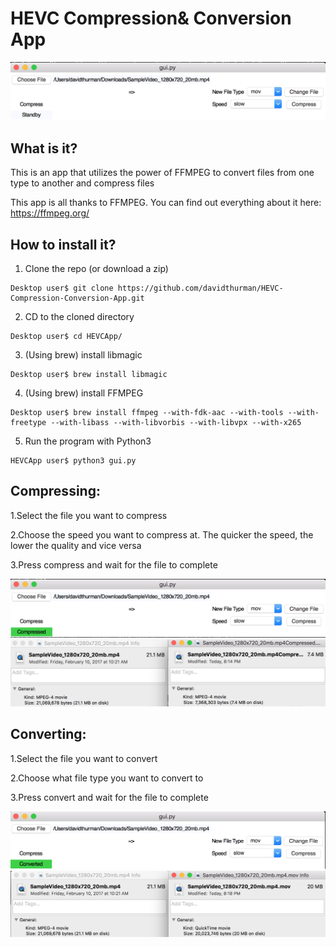 # HEVC Compression& Conversion App

<p align="center">
  <img src="/images/app.png?raw=true" alt="Main App"/>
</p>


## What is it?

This is an app that utilizes the power of FFMPEG to convert files from one type to another and compress files

This app is all thanks to FFMPEG. You can find out everything about it here:
https://ffmpeg.org/


## How to install it?

1. Clone the repo (or download a zip)
```
Desktop user$ git clone https://github.com/davidthurman/HEVC-Compression-Conversion-App.git
```

2. CD to the cloned directory
```
Desktop user$ cd HEVCApp/
```

3. (Using brew) install libmagic
```
Desktop user$ brew install libmagic
```

4. (Using brew) install FFMPEG
```
Desktop user$ brew install ffmpeg --with-fdk-aac --with-tools --with-freetype --with-libass --with-libvorbis --with-libvpx --with-x265
```

5. Run the program with Python3
```
HEVCApp user$ python3 gui.py
```

## Compressing:

1.Select the file you want to compress

2.Choose the speed you want to compress at. The quicker the speed, the lower the quality and vice versa

3.Press compress and wait for the file to complete

<p align="center">
  <img src="/images/compressed.png?raw=true" alt="Compressing Complete"/>
  <img src="/images/compressedResults.png?raw=true" alt="Compression Results"/>
</p>


## Converting:

1.Select the file you want to convert

2.Choose what file type you want to convert to

3.Press convert and wait for the file to complete

<p align="center">
  <img src="/images/converted.png?raw=true" alt="Conversion Complete"/>
  <img src="/images/convertedResults.png?raw=true" alt="Conversion Results"/>
</p>
